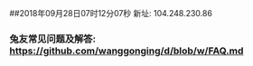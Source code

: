##2018年09月28日07时12分07秒 新址: 104.248.230.86
### 兔友常见问题及解答: https://github.com/wanggonging/d/blob/w/FAQ.md
